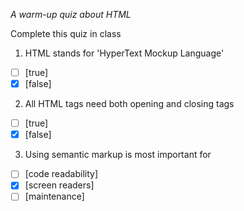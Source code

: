 *A warm-up quiz about HTML*

Complete this quiz in class

1. HTML stands for 'HyperText Mockup Language'

- [ ] [true]
- [X] [false]

2. All HTML tags need both opening and closing tags

- [ ] [true]
- [X] [false]

3. Using semantic markup is most important for 

- [ ] [code readability]
- [X] [screen readers]
- [ ] [maintenance]
